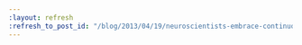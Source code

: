 ```yaml
---
:layout: refresh
:refresh_to_post_id: "/blog/2013/04/19/neuroscientists-embrace-continuous-integration-served-by-jenkins"
---
```

